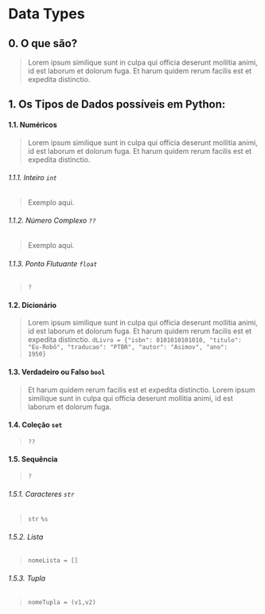 # Data Types

## 0. O que são?

> Lorem ipsum similique sunt in culpa qui officia deserunt mollitia animi, id est laborum et dolorum fuga. Et harum quidem rerum facilis est et expedita distinctio.

## 1. Os Tipos de Dados possíveis em Python:

#### 1.1. Numéricos

> Lorem ipsum similique sunt in culpa qui officia deserunt mollitia animi, id est laborum et dolorum fuga. Et harum quidem rerum facilis est et expedita distinctio.

###### 1.1.1. Inteiro <code>int</code>
> Exemplo aqui.

###### 1.1.2. Número Complexo <code>??</code>
> Exemplo aqui.

###### 1.1.3. Ponto Flutuante <code>float</code>
> <code>?</code>

#### 1.2. Dicionário
> Lorem ipsum similique sunt in culpa qui officia deserunt mollitia animi, id est laborum et dolorum fuga. Et harum quidem rerum facilis est et expedita distinctio. <code>dLivro = {"isbn": 0101010101010, "titulo": "Eu-Robô", "traducao": "PTBR", "autor": "Asimov", "ano": 1950}</code>

#### 1.3. Verdadeiro ou Falso <code>bool</code>
> Et harum quidem rerum facilis est et expedita distinctio. Lorem ipsum similique sunt in culpa qui officia deserunt mollitia animi, id est laborum et dolorum fuga. 

#### 1.4. Coleção <code>set</code>
> <code>??</code>
 
#### 1.5. Sequência
> <code>?</code>

###### 1.5.1. Caracteres <code>str</code>
> <code>str</code> <code>%s</code>

###### 1.5.2. Lista
> <code>nomeLista = []</code>

###### 1.5.3. Tupla
> <code>nomeTupla = (v1,v2)</code>
